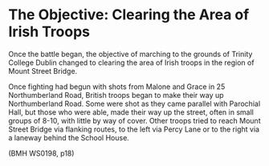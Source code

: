 # The Objective: Clearing the Area of Irish Troops

Once the battle began, the objective of marching to the grounds of Trinity
College Dublin changed to clearing the area of Irish troops in the region of
Mount Street Bridge. 

Once fighting had begun with shots from Malone and Grace in 25 Northumberland
Road, British troops began to make their way up Northumberland Road. Some were
shot as they came parallel with Parochial Hall, but those who were able, made
their way up the street, often in small groups of 8-10, with little by way of
cover. Other troops tried to reach Mount Street Bridge via flanking routes, to
the left via Percy Lane or to the right via a laneway behind the School House. 

(BMH WS0198, p18)

